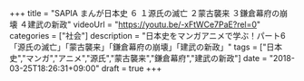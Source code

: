 +++
title =  "SAPIA まんが日本史 ６ １源氏の滅亡 ２蒙古襲来 ３鎌倉幕府の崩壊 ４建武の新政"
videoUrl = "https://youtu.be/-xFtWCe7PaE?rel=0"
categories = ["社会"]
description = "日本史をマンガアニメで学ぶ！パート6「源氏の滅亡」「蒙古襲来」「鎌倉幕府の崩壊」「建武の新政」"
tags = ["日本史","マンガ","アニメ","源氏","蒙古襲来","鎌倉幕府","建武の新政"]
date = "2018-03-25T18:26:31+09:00"
draft = true
+++

